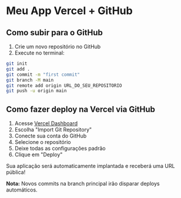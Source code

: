 # Meu App Vercel + GitHub

## Como subir para o GitHub

1. Crie um novo repositório no GitHub
2. Execute no terminal:

```bash
git init
git add .
git commit -m "first commit"
git branch -M main
git remote add origin URL_DO_SEU_REPOSITORIO
git push -u origin main
```

## Como fazer deploy na Vercel via GitHub

1. Acesse [Vercel Dashboard](https://vercel.com/new)
2. Escolha "Import Git Repository"
3. Conecte sua conta do GitHub
4. Selecione o repositório
5. Deixe todas as configurações padrão
6. Clique em "Deploy"

Sua aplicação será automaticamente implantada e receberá uma URL pública!

**Nota:** Novos commits na branch principal irão disparar deploys automáticos.
